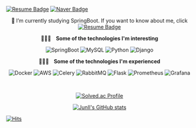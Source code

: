 <div>
  
  [![Resume Badge](http://img.shields.io/badge/-Resume-blueviolet?style=flat&logo=notion&link=https://valiant-macaw-b46.notion.site/49f51dbebee246ecab9c01561a17d4a5)](https://valiant-macaw-b46.notion.site/49f51dbebee246ecab9c01561a17d4a5)
  [![Naver Badge](https://img.shields.io/badge/Mail-00c73c?style=flat-square&logo=Naver&logoColor=white&link=mailto:bjo6300@naver.com)](mailto:bjo6300@naver.com)
</div>

<div align='center'>

  🌱 I’m currently studying SpringBoot. If you want to know about me, click [![Resume Badge](http://img.shields.io/badge/-Resume-blueviolet?style=flat&logo=notion&link=https://valiant-macaw-b46.notion.site/Jun-Il-Bae-135ed3ce259b4a2c9acbf701f6fa505e)](https://valiant-macaw-b46.notion.site/Jun-Il-Bae-135ed3ce259b4a2c9acbf701f6fa505e)  

  <b>🧑🏻‍💻 &nbsp;&nbsp; Some of the technologies I'm interesting</b></summary>
  
  ![SpringBoot](https://img.shields.io/badge/-SpringBoot-000000?style=flat&logo=Spring)
  ![MySQL](https://img.shields.io/badge/-MySQL-000000?style=flat&logo=MySQL)
  ![Python](https://img.shields.io/badge/-Python-000000?style=flat&logo=python)
  ![Django](https://img.shields.io/badge/-Django-000000?style=flat&logo=Django)
  
  
  <b>🧑🏻‍💻 &nbsp;&nbsp; Some of the technologies I'm experienced</b></summary>


  ![Docker](https://img.shields.io/badge/-Docker-000000?style=flat&logo=docker)
  ![AWS](https://img.shields.io/badge/-AWS-000000?style=flat&logo=amazon-aws)
  ![Celery](https://img.shields.io/badge/-Celery-000000?style=flat&logo=Celery)
  ![RabbitMQ](https://img.shields.io/badge/-RabbitMQ-000000?style=flat&logo=Rabbitmq)
  ![Flask](https://img.shields.io/badge/-Flask-000000?style=flat&logo=Flask)
  ![Prometheus](https://img.shields.io/badge/-Prometheus-000000?style=flat&logo=Prometheus)
  ![Grafana](https://img.shields.io/badge/-Grafana-000000?style=flat&logo=Grafana)


  <br/>
  

[![Solved.ac Profile](http://mazassumnida.wtf/api/v2/generate_badge?boj=bjo6300)](https://solved.ac/bjo6300/)

[![JunIl's GitHub stats](https://github-readme-stats.vercel.app/api?username=bjo6300&count_private=true&show_icons=true&include_all_commits=true&disable_animations=true&theme=material-palenight)](https://github.com/anuraghazra/github-readme-stats)




</div>

[![Hits](https://hits.seeyoufarm.com/api/count/incr/badge.svg?url=https%3A%2F%2Fgithub.com%2Fbjo6300&count_bg=%23087F90&title_bg=%23555555&icon=&icon_color=%23E7E7E7&title=visitors&edge_flat=false)](https://hits.seeyoufarm.com)

